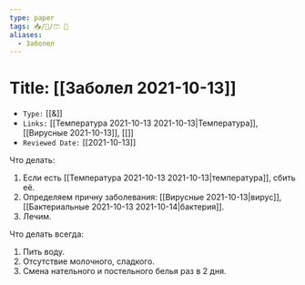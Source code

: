 ```yaml
---
type: paper
tags: 📥️/📜️/🩳 💊
aliases:
  - Заболел
---
```




# Title: **[[Заболел 2021-10-13]]**
- `Type:` [[&]]
- `Links:` [[Температура 2021-10-13 2021-10-13|Температура]], [[Вирусные 2021-10-13]], [[]]
- `Reviewed Date:` [[2021-10-13]]

Что делать:
1) Если есть [[Температура 2021-10-13 2021-10-13|температура]], сбить её.
2) Определяем причну заболевания: [[Вирусные 2021-10-13|вирус]], [[Бактериальные 2021-10-13 2021-10-14|бактерия]].
3) Лечим.

Что делать всегда:
1) Пить воду.
2) Отсутствие молочного, сладкого.
3) Смена нательного и постельного белья раз в 2 дня.
